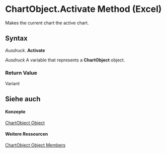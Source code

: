 
# ChartObject.Activate Method (Excel)

Makes the current chart the active chart.


## Syntax

 _Ausdruck_. **Activate**

 _Ausdruck_ A variable that represents a **ChartObject** object.


### Return Value

Variant


## Siehe auch


#### Konzepte


[ChartObject Object](b546e6f2-7ac6-2dea-eba2-f98f68f3df65.md)
#### Weitere Ressourcen


[ChartObject Object Members](http://msdn.microsoft.com/library/b53f82f3-1144-b471-cacc-28bbbc493eba%28Office.15%29.aspx)